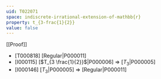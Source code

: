 ```yaml
---
uid: T022071
space: indiscrete-irrational-extension-of-mathbb{r}
property: t_{3-frac{1}{2}}
value: false
---
```

[[Proof]]

* [T000818] [Regular|P000011]
* [I000115] [$T_{3 \frac{1}{2}}$|P000006] => [$T_3$|P000005]
* [I000146] [$T_3$|P000005] => [Regular|P000011]

